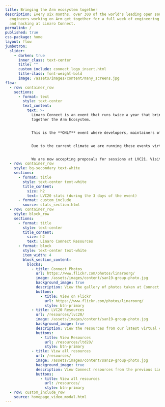 ```yaml
---
title: Bringing the Arm ecosystem together
description: Every six months, over 300 of the world's leading open source
  engineers working on Arm get together for a full week of engineering sessions
  and hacking at Linaro Connect.
permalink: /
published: true
css-package: home
layout: flow
jumbotron:
  slider:
    - darken: true
      inner_class: text-center
      title: ""
      custom_include: connect_logo_insert.html
      title-class: font-weight-bold
      image: /assets/images/content/many_screens.jpg
flow:
  - row: container_row
    sections:
      - format: text
        style: text-center
        text_content:
          text: >-
            Linaro Connect is an event that runs twice a year that brings
            together the Arm Ecosystem.


            This is the **ONLY** event where developers, maintainers of both hardware and software can collaborate on and discuss common problems.


            Due to the current climate we are running these events virtually. The next Linaro Connect will be held March 23-25, 2021.


            We are now accepting proposals for sessions at LVC21. Visit our [CFP page](/cfp/) for more information.
  - row: container_row
    style: bg-secondary text-white
    sections:
      - format: title
        style: text-center text-white
        title_content:
          size: h2
          text: LVC20 stats (during the 3 days of the event)
      - format: custom_include
        source: stats_section.html
  - row: container_row
    style: block_row
    sections:
      - format: title
        style: text-center
        title_content:
          size: h2
          text: Linaro Connect Resources
      - format: block
        style: text-center text-white
        item_width: 4
        block_section_content:
          blocks:
            - title: Connect Photos
              url: https://www.flickr.com/photos/linaroorg/
              image: /assets/images/content/san19-group-photo.jpg
              background_image: true
              description: View the gallery of photos taken at Connect on Flickr.
              buttons:
                - title: View on Flickr
                  url: https://www.flickr.com/photos/linaroorg/
                  style: btn-primary
            - title: LVC20 Resources
              url: /resources/lvc20/
              image: /assets/images/content/san19-group-photo.jpg
              background_image: true
              description: View the resources from our latest virtual conference.
              buttons:
                - title: View Resources
                  url: /resources/ltd20/
                  style: btn-primary
            - title: View all resources
              url: /resources/
              image: /assets/images/content/san19-group-photo.jpg
              background_image: true
              description: View Connect resources from the previous Linaro Connect events.
              buttons:
                - title: View all resources
                  url: /resources/
                  style: btn-primary
  - row: custom_include_row
    source: homepage_video_modal.html
---
```


